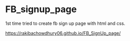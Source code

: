 # FB_signup_page
1st time tried to create fb sign up page with html and css.

https://rakibachowdhury06.github.io/FB_SignUp_page/
